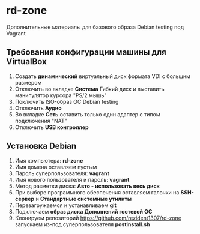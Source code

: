 # rd-zone
Дополнительные материалы для базового образа Debian testing под Vagrant

## Требования конфигурации машины для VirtualBox
1. Создать **динамический** виртуальный диск формата VDI с большим размером
1. Отключить во вкладке **Система** Гибкий диск и выставить манипулятор курсора "PS/2 мышь"
1. Поключить ISO-образ ОС Debian testing
1. Отключить **Аудио**
1. Во вкладке **Сеть** оставить только один адаптер с типом подключения "NAT"
1. Отключить **USB контроллер**

## Установка Debian
1. Имя компьютера: **rd-zone**
1. Имя домена оставляем пустым
1. Пароль суперпользователя: **vagrant**
1. Имя нового пользователя и пароль: **vagrant**
1. Метод разметки диска: **Авто - использовать весь диск**
1. При выборе программного обеспечения оставляем галочки на **SSH-сервер** и **Стандартные системные утилиты**
1. Перезагружаемся и устанавливаем **git**
1. Подключаем **образ диска Дополнений гостевой ОС**
1. Клонируем репозиторий https://github.com/rezident1307/rd-zone запускаем из-под суперпользователя **postinstall.sh**
